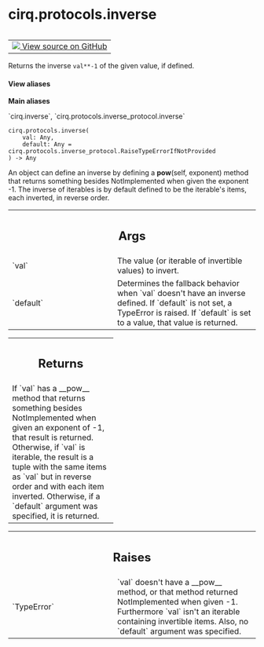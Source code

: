 <div itemscope itemtype="http://developers.google.com/ReferenceObject">
<meta itemprop="name" content="cirq.protocols.inverse" />
<meta itemprop="path" content="Stable" />
</div>

# cirq.protocols.inverse

<!-- Insert buttons and diff -->

<table class="tfo-notebook-buttons tfo-api" align="left">

<td>
  <a target="_blank" href="https://github.com/quantumlib/cirq/tree/master/cirq/protocols/inverse_protocol.py">
    <img src="https://www.tensorflow.org/images/GitHub-Mark-32px.png" />
    View source on GitHub
  </a>
</td>
</table>



Returns the inverse `val**-1` of the given value, if defined.

<section class="expandable">
  <h4 class="showalways">View aliases</h4>
  <p>
<b>Main aliases</b>
<p>`cirq.inverse`, `cirq.protocols.inverse_protocol.inverse`</p>
</p>
</section>

<pre class="devsite-click-to-copy prettyprint lang-py tfo-signature-link">
<code>cirq.protocols.inverse(
    val: Any,
    default: Any = cirq.protocols.inverse_protocol.RaiseTypeErrorIfNotProvided
) -> Any
</code></pre>



<!-- Placeholder for "Used in" -->

An object can define an inverse by defining a __pow__(self, exponent) method
that returns something besides NotImplemented when given the exponent -1.
The inverse of iterables is by default defined to be the iterable's items,
each inverted, in reverse order.

<!-- Tabular view -->
 <table class="responsive fixed orange">
<colgroup><col width="214px"><col></colgroup>
<tr><th colspan="2"><h2 class="add-link">Args</h2></th></tr>

<tr>
<td>
`val`
</td>
<td>
The value (or iterable of invertible values) to invert.
</td>
</tr><tr>
<td>
`default`
</td>
<td>
Determines the fallback behavior when `val` doesn't have
an inverse defined. If `default` is not set, a TypeError is raised.
If `default` is set to a value, that value is returned.
</td>
</tr>
</table>



<!-- Tabular view -->
 <table class="responsive fixed orange">
<colgroup><col width="214px"><col></colgroup>
<tr><th colspan="2"><h2 class="add-link">Returns</h2></th></tr>
<tr class="alt">
<td colspan="2">
If `val` has a __pow__ method that returns something besides
NotImplemented when given an exponent of -1, that result is returned.
Otherwise, if `val` is iterable, the result is a tuple with the same
items as `val` but in reverse order and with each item inverted.
Otherwise, if a `default` argument was specified, it is returned.
</td>
</tr>

</table>



<!-- Tabular view -->
 <table class="responsive fixed orange">
<colgroup><col width="214px"><col></colgroup>
<tr><th colspan="2"><h2 class="add-link">Raises</h2></th></tr>

<tr>
<td>
`TypeError`
</td>
<td>
`val` doesn't have a __pow__ method, or that method returned
NotImplemented when given -1. Furthermore `val` isn't an
iterable containing invertible items. Also, no `default` argument
was specified.
</td>
</tr>
</table>

